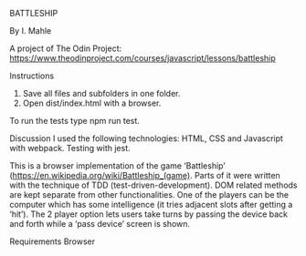 BATTLESHIP

By I. Mahle

A project of The Odin Project: https://www.theodinproject.com/courses/javascript/lessons/battleship

Instructions

1. Save all files and subfolders in one folder.
2. Open dist/index.html with a browser.

To run the tests type npm run test.

Discussion
I used the following technologies: HTML, CSS and Javascript with webpack. Testing with jest.

This is a browser implementation of the game ‘Battleship’ (https://en.wikipedia.org/wiki/Battleship_(game).
Parts of it were written with the technique of TDD (test-driven-development). DOM related methods are kept separate from other functionalities. One of the players can be the computer which has some intelligence (it tries adjacent slots after getting a ‘hit’). The 2 player option lets users take turns by passing the device back and forth while a ‘pass device’ screen is shown.

Requirements
Browser
